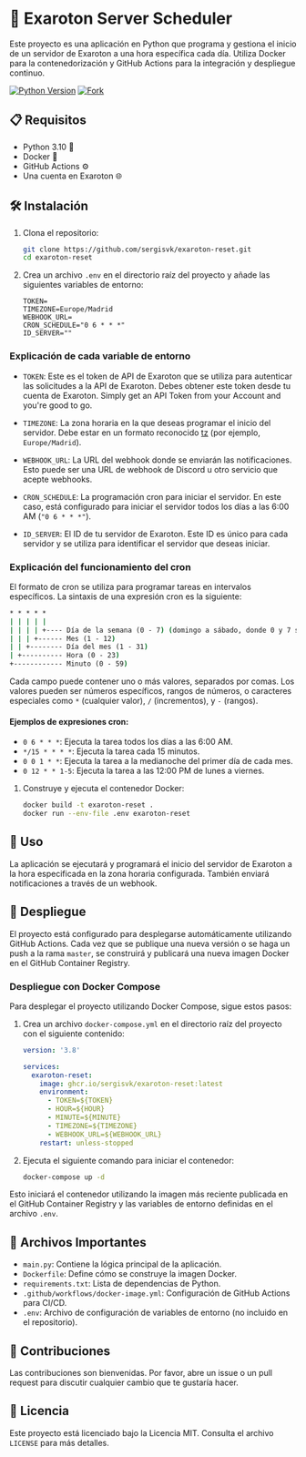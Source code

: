 # 🚀 Exaroton Server Scheduler

Este proyecto es una aplicación en Python que programa y gestiona el inicio de un servidor de Exaroton a una hora específica cada día. Utiliza Docker para la contenedorización y GitHub Actions para la integración y despliegue continuo.

[![Python Version](https://img.shields.io/badge/python-3.10-blue.svg)](https://www.python.org/downloads/release/python-3100/)
[![Fork](https://img.shields.io/github/forks/sergisvk/exaroton-reset?style=social)](https://github.com/sergisvk/exaroton-reset/fork)

## 📋 Requisitos

- Python 3.10 🐍
- Docker 🐳
- GitHub Actions ⚙️
- Una cuenta en Exaroton 🌐

## 🛠️ Instalación

1. Clona el repositorio:
    ```sh
    git clone https://github.com/sergisvk/exaroton-reset.git
    cd exaroton-reset
    ```

2. Crea un archivo `.env` en el directorio raíz del proyecto y añade las siguientes variables de entorno:

    ```env
    TOKEN=
    TIMEZONE=Europe/Madrid
    WEBHOOK_URL=
    CRON_SCHEDULE="0 6 * * *"
    ID_SERVER=""
    ```

### Explicación de cada variable de entorno

- `TOKEN`: Este es el token de API de Exaroton que se utiliza para autenticar las solicitudes a la API de Exaroton. Debes obtener este token desde tu cuenta de Exaroton. Simply get an API Token from your Account and you're good to go.

- `TIMEZONE`: La zona horaria en la que deseas programar el inicio del servidor. Debe estar en un formato reconocido [tz](https://en.wikipedia.org/wiki/List_of_tz_database_time_zones) (por ejemplo, `Europe/Madrid`).

- `WEBHOOK_URL`: La URL del webhook donde se enviarán las notificaciones. Esto puede ser una URL de webhook de Discord u otro servicio que acepte webhooks.

- `CRON_SCHEDULE`: La programación cron para iniciar el servidor. En este caso, está configurado para iniciar el servidor todos los días a las 6:00 AM (`"0 6 * * *"`).

- `ID_SERVER`: El ID de tu servidor de Exaroton. Este ID es único para cada servidor y se utiliza para identificar el servidor que deseas iniciar.

### Explicación del funcionamiento del cron

El formato de cron se utiliza para programar tareas en intervalos específicos. La sintaxis de una expresión cron es la siguiente:

```cmd
* * * * *
| | | | |
| | | | +---- Día de la semana (0 - 7) (domingo a sábado, donde 0 y 7 son domingo)
| | | +------ Mes (1 - 12)
| | +-------- Día del mes (1 - 31)
| +---------- Hora (0 - 23)
+------------ Minuto (0 - 59)
```

Cada campo puede contener uno o más valores, separados por comas. Los valores pueden ser números específicos, rangos de números, o caracteres especiales como `*` (cualquier valor), `/` (incrementos), y `-` (rangos).

#### Ejemplos de expresiones cron:

- `0 6 * * *`: Ejecuta la tarea todos los días a las 6:00 AM.
- `*/15 * * * *`: Ejecuta la tarea cada 15 minutos.
- `0 0 1 * *`: Ejecuta la tarea a la medianoche del primer día de cada mes.
- `0 12 * * 1-5`: Ejecuta la tarea a las 12:00 PM de lunes a viernes.

1. Construye y ejecuta el contenedor Docker:
    ```sh
    docker build -t exaroton-reset .
    docker run --env-file .env exaroton-reset
    ```

## 🚀 Uso

La aplicación se ejecutará y programará el inicio del servidor de Exaroton a la hora especificada en la zona horaria configurada. También enviará notificaciones a través de un webhook.

## 🚢 Despliegue

El proyecto está configurado para desplegarse automáticamente utilizando GitHub Actions. Cada vez que se publique una nueva versión o se haga un push a la rama `master`, se construirá y publicará una nueva imagen Docker en el GitHub Container Registry.

### Despliegue con Docker Compose

Para desplegar el proyecto utilizando Docker Compose, sigue estos pasos:

1. Crea un archivo `docker-compose.yml` en el directorio raíz del proyecto con el siguiente contenido:

    ```yaml
    version: '3.8'

    services:
      exaroton-reset:
        image: ghcr.io/sergisvk/exaroton-reset:latest
        environment:
          - TOKEN=${TOKEN}
          - HOUR=${HOUR}
          - MINUTE=${MINUTE}
          - TIMEZONE=${TIMEZONE}
          - WEBHOOK_URL=${WEBHOOK_URL}
        restart: unless-stopped
    ```

2. Ejecuta el siguiente comando para iniciar el contenedor:

    ```sh
    docker-compose up -d
    ```

Esto iniciará el contenedor utilizando la imagen más reciente publicada en el GitHub Container Registry y las variables de entorno definidas en el archivo `.env`.

## 📂 Archivos Importantes

- `main.py`: Contiene la lógica principal de la aplicación.
- `Dockerfile`: Define cómo se construye la imagen Docker.
- `requirements.txt`: Lista de dependencias de Python.
- `.github/workflows/docker-image.yml`: Configuración de GitHub Actions para CI/CD.
- `.env`: Archivo de configuración de variables de entorno (no incluido en el repositorio).

## 🤝 Contribuciones

Las contribuciones son bienvenidas. Por favor, abre un issue o un pull request para discutir cualquier cambio que te gustaría hacer.

## 📄 Licencia

Este proyecto está licenciado bajo la Licencia MIT. Consulta el archivo `LICENSE` para más detalles.
